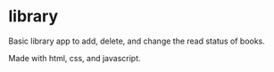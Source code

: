 # library

Basic library app to add, delete, and change the read status of books.

Made with html, css, and javascript.